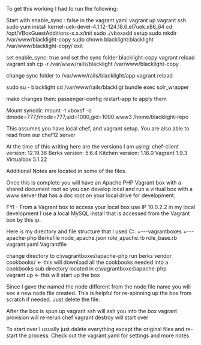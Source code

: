 To get this working I had to run the following:

Start with enable_sync : false in the vagrant.yaml
vagrant up
vagrant ssh
sudo yum install kernel-uek-devel-4.1.12-124.18.6.el7uek.x86_64
cd /opt/VBoxGuestAdditions-x.x.x/init
sudo ./vboxadd setup
sudo mkdir /var/www/blacklight-copy
sudo chown blacklight:blacklight /var/www/blacklight-copy/
exit

set enable_sync: true and set the sync folder blacklight-copy
vagrant reload
vagrant ssh
cp -r /var/www/rails/blacklight /var/www/blacklight-copy

change sync folder to /var/www/rails/blacklight/app
vagrant reload

sudo su - blacklight
cd /var/www/rails/blackligt
bundle exec solr_wrapper


make changes then: 
passenger-config restart-app
to apply them


Mount syncdir:
mount -t vboxsf -o dmode=777,fmode=777,uid=1000,gid=1000 www3 /home/blacklight-repo


This assumes you have local chef, and vagrant setup.
You are also able to read from our chef12 server

At the time of this writing here are the versions I am using:
chef-client version: 12.19.36
Berks version: 5.6.4
Kitchen version: 1.16.0
Vagrant 1.9.3
Virtualbox 5.1.22

Additional Notes are located in some of the files.

Once this is complete you will have an Apache PHP Vagrant box with a shared document root so you can develop local and run a virtual box with a www server that has a doc root on your local drive for development.  

FYI - From a Vagrant box to access your local box use IP 10.0.2.2 in my local development I use a local MySQL install that is accessed from the Vagrant box by this ip.

Here is my directory and file structure that I used
C:.
+---vagrantboxes
          +---apache-php
				Berksfile
                node_apache.json
                role_apache.rb
                role_base.rb
                vagrant.yaml
                Vagrantfile

change directory to c:\vagrantboxes\apache-php
run berks vendor cookbooks/ <- this will download all the cookbooks needed into a cookbooks sub directory located in c:\vagrantboxes\apache-php\
vagrant up <- this will start up the box

Since I gave the named the node different from the node file name you will see a new node file created.  This is helpful for re-spinning up the box from scratch if needed.  Just delete the file.

After the box is spun up
vagrant ssh will ssh you into the box
vagrant provision will re-rerun chef
vagrant destroy will start over

To start over I usually just delete everything except the original files and re-start the process. 
Check out the vagrant.yaml for settings and more notes.
